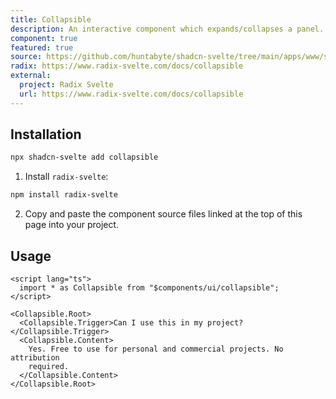 ```yaml
---
title: Collapsible
description: An interactive component which expands/collapses a panel.
component: true
featured: true
source: https://github.com/huntabyte/shadcn-svelte/tree/main/apps/www/src/lib/components/ui/collapsible
radix: https://www.radix-svelte.com/docs/collapsible
external:
  project: Radix Svelte
  url: https://www.radix-svelte.com/docs/collapsible
---
```


<script>
  import { ComponentPreview, ManualInstall } from '$lib/components/docs';
</script>

<ComponentPreview name="collapsible-demo" />

## Installation

```bash
npx shadcn-svelte add collapsible
```

<ManualInstall>

1. Install `radix-svelte`:

```bash
npm install radix-svelte
```

2. Copy and paste the component source files linked at the top of this page into your project.

</ManualInstall>

## Usage

```svelte
<script lang="ts">
  import * as Collapsible from "$components/ui/collapsible";
</script>

<Collapsible.Root>
  <Collapsible.Trigger>Can I use this in my project?</Collapsible.Trigger>
  <Collapsible.Content>
    Yes. Free to use for personal and commercial projects. No attribution
    required.
  </Collapsible.Content>
</Collapsible.Root>
```
